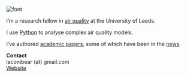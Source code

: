 ![font](https://user-images.githubusercontent.com/19871268/122116831-ff728200-ce1d-11eb-99b9-f4b70cae1dce.jpg)

I’m a research fellow in [air quality](https://www.lukeconibear.com/airpollution.html) at the University of Leeds.

I use [Python](https://www.lukeconibear.com/software.html) to analyse complex air quality models.

I’ve authored [academic papers](https://www.lukeconibear.com/publications.html), some of which have been in the [news](https://www.lukeconibear.com/news.html).

**Contact**  
laconibear (at) gmail.com  
[Website](https://www.lukeconibear.com/)  
